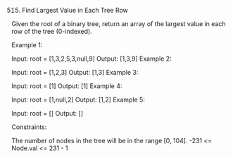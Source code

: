 515. Find Largest Value in Each Tree Row

Given the root of a binary tree, return an array of the largest value in each row of the tree (0-indexed).

 

 

Example 1:


Input: root = [1,3,2,5,3,null,9]
Output: [1,3,9]
Example 2:

Input: root = [1,2,3]
Output: [1,3]
Example 3:

Input: root = [1]
Output: [1]
Example 4:

Input: root = [1,null,2]
Output: [1,2]
Example 5:

Input: root = []
Output: []
 

Constraints:

The number of nodes in the tree will be in the range [0, 104].
-231 <= Node.val <= 231 - 1
